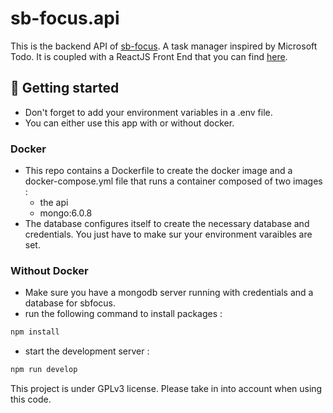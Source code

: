 # sb-focus.api

This is the backend API of [sb-focus](https://sbfocus.samybahi.com/signup). A task manager inspired by Microsoft Todo. It is coupled with a ReactJS Front End that you can find [here](https://github.com/SamyBahi/sb-focus.web).

## 🚀 Getting started

- Don't forget to add your environment variables in a .env file.
- You can either use this app with or without docker.

### Docker

- This repo contains a Dockerfile to create the docker image and a docker-compose.yml file that runs a container composed of two images :
  - the api
  - mongo:6.0.8
- The database configures itself to create the necessary database and credentials. You just have to make sur your environment varaibles are set.

### Without Docker

- Make sure you have a mongodb server running with credentials and a database for sbfocus.
- run the following command to install packages :

```bash
npm install
```

- start the development server :

```bash
npm run develop
```

This project is under GPLv3 license. Please take in into account when using this code.
